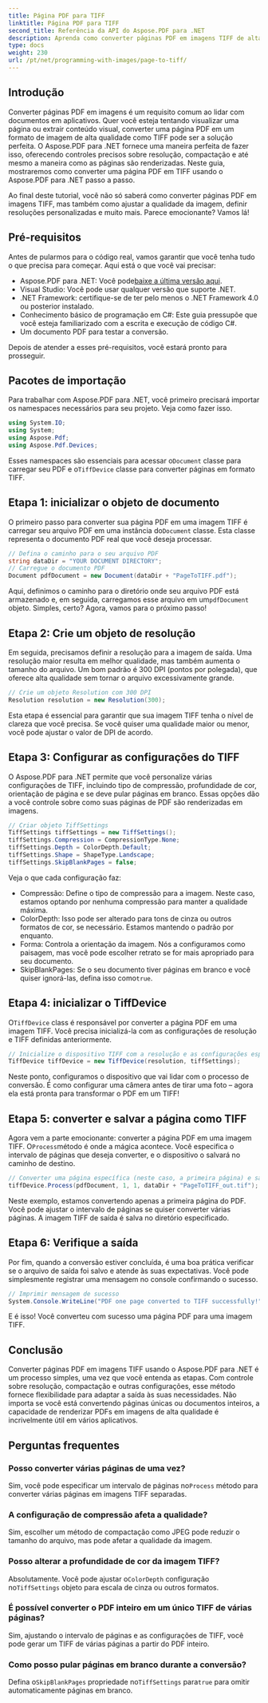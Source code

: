 ```yaml
---
title: Página PDF para TIFF
linktitle: Página PDF para TIFF
second_title: Referência da API do Aspose.PDF para .NET
description: Aprenda como converter páginas PDF em imagens TIFF de alta qualidade usando Aspose.PDF para .NET. Este guia passo a passo abrange resolução, compactação e muito mais.
type: docs
weight: 230
url: /pt/net/programming-with-images/page-to-tiff/
---
```

## Introdução

Converter páginas PDF em imagens é um requisito comum ao lidar com documentos em aplicativos. Quer você esteja tentando visualizar uma página ou extrair conteúdo visual, converter uma página PDF em um formato de imagem de alta qualidade como TIFF pode ser a solução perfeita. O Aspose.PDF para .NET fornece uma maneira perfeita de fazer isso, oferecendo controles precisos sobre resolução, compactação e até mesmo a maneira como as páginas são renderizadas. Neste guia, mostraremos como converter uma página PDF em TIFF usando o Aspose.PDF para .NET passo a passo.

Ao final deste tutorial, você não só saberá como converter páginas PDF em imagens TIFF, mas também como ajustar a qualidade da imagem, definir resoluções personalizadas e muito mais. Parece emocionante? Vamos lá!

## Pré-requisitos

Antes de pularmos para o código real, vamos garantir que você tenha tudo o que precisa para começar. Aqui está o que você vai precisar:

-  Aspose.PDF para .NET: Você pode[baixe a última versão aqui](https://releases.aspose.com/pdf/net/).
- Visual Studio: Você pode usar qualquer versão que suporte .NET.
- .NET Framework: certifique-se de ter pelo menos o .NET Framework 4.0 ou posterior instalado.
- Conhecimento básico de programação em C#: Este guia pressupõe que você esteja familiarizado com a escrita e execução de código C#.
- Um documento PDF para testar a conversão.

Depois de atender a esses pré-requisitos, você estará pronto para prosseguir.

## Pacotes de importação

Para trabalhar com Aspose.PDF para .NET, você primeiro precisará importar os namespaces necessários para seu projeto. Veja como fazer isso.

```csharp
using System.IO;
using System;
using Aspose.Pdf;
using Aspose.Pdf.Devices;
```

 Esses namespaces são essenciais para acessar o`Document` classe para carregar seu PDF e o`TiffDevice` classe para converter páginas em formato TIFF.

## Etapa 1: inicializar o objeto de documento

 O primeiro passo para converter sua página PDF em uma imagem TIFF é carregar seu arquivo PDF em uma instância do`Document` classe. Esta classe representa o documento PDF real que você deseja processar.

```csharp
// Defina o caminho para o seu arquivo PDF
string dataDir = "YOUR DOCUMENT DIRECTORY";
// Carregue o documento PDF
Document pdfDocument = new Document(dataDir + "PageToTIFF.pdf");
```

 Aqui, definimos o caminho para o diretório onde seu arquivo PDF está armazenado e, em seguida, carregamos esse arquivo em um`pdfDocument` objeto. Simples, certo? Agora, vamos para o próximo passo!

## Etapa 2: Crie um objeto de resolução

Em seguida, precisamos definir a resolução para a imagem de saída. Uma resolução maior resulta em melhor qualidade, mas também aumenta o tamanho do arquivo. Um bom padrão é 300 DPI (pontos por polegada), que oferece alta qualidade sem tornar o arquivo excessivamente grande.

```csharp
// Crie um objeto Resolution com 300 DPI
Resolution resolution = new Resolution(300);
```

Esta etapa é essencial para garantir que sua imagem TIFF tenha o nível de clareza que você precisa. Se você quiser uma qualidade maior ou menor, você pode ajustar o valor de DPI de acordo.

## Etapa 3: Configurar as configurações do TIFF

O Aspose.PDF para .NET permite que você personalize várias configurações de TIFF, incluindo tipo de compressão, profundidade de cor, orientação de página e se deve pular páginas em branco. Essas opções dão a você controle sobre como suas páginas de PDF são renderizadas em imagens.

```csharp
// Criar objeto TiffSettings
TiffSettings tiffSettings = new TiffSettings();
tiffSettings.Compression = CompressionType.None;
tiffSettings.Depth = ColorDepth.Default;
tiffSettings.Shape = ShapeType.Landscape;
tiffSettings.SkipBlankPages = false;
```

Veja o que cada configuração faz:
- Compressão: Define o tipo de compressão para a imagem. Neste caso, estamos optando por nenhuma compressão para manter a qualidade máxima.
- ColorDepth: Isso pode ser alterado para tons de cinza ou outros formatos de cor, se necessário. Estamos mantendo o padrão por enquanto.
- Forma: Controla a orientação da imagem. Nós a configuramos como paisagem, mas você pode escolher retrato se for mais apropriado para seu documento.
-  SkipBlankPages: Se o seu documento tiver páginas em branco e você quiser ignorá-las, defina isso como`true`.

## Etapa 4: inicializar o TiffDevice

 O`TiffDevice` class é responsável por converter a página PDF em uma imagem TIFF. Você precisa inicializá-la com as configurações de resolução e TIFF definidas anteriormente.

```csharp
// Inicialize o dispositivo TIFF com a resolução e as configurações especificadas
TiffDevice tiffDevice = new TiffDevice(resolution, tiffSettings);
```

Neste ponto, configuramos o dispositivo que vai lidar com o processo de conversão. É como configurar uma câmera antes de tirar uma foto – agora ela está pronta para transformar o PDF em um TIFF!

## Etapa 5: converter e salvar a página como TIFF

 Agora vem a parte emocionante: converter a página PDF em uma imagem TIFF. O`Process`método é onde a mágica acontece. Você especifica o intervalo de páginas que deseja converter, e o dispositivo o salvará no caminho de destino.

```csharp
// Converter uma página específica (neste caso, a primeira página) e salvá-la como TIFF
tiffDevice.Process(pdfDocument, 1, 1, dataDir + "PageToTIFF_out.tif");
```

Neste exemplo, estamos convertendo apenas a primeira página do PDF. Você pode ajustar o intervalo de páginas se quiser converter várias páginas. A imagem TIFF de saída é salva no diretório especificado.

## Etapa 6: Verifique a saída

Por fim, quando a conversão estiver concluída, é uma boa prática verificar se o arquivo de saída foi salvo e atende às suas expectativas. Você pode simplesmente registrar uma mensagem no console confirmando o sucesso.

```csharp
// Imprimir mensagem de sucesso
System.Console.WriteLine("PDF one page converted to TIFF successfully!");
```

E é isso! Você converteu com sucesso uma página PDF para uma imagem TIFF.

## Conclusão

Converter páginas PDF em imagens TIFF usando o Aspose.PDF para .NET é um processo simples, uma vez que você entenda as etapas. Com controle sobre resolução, compactação e outras configurações, esse método fornece flexibilidade para adaptar a saída às suas necessidades. Não importa se você está convertendo páginas únicas ou documentos inteiros, a capacidade de renderizar PDFs em imagens de alta qualidade é incrivelmente útil em vários aplicativos.

## Perguntas frequentes

### Posso converter várias páginas de uma vez?
 Sim, você pode especificar um intervalo de páginas no`Process` método para converter várias páginas em imagens TIFF separadas.

### A configuração de compressão afeta a qualidade?
Sim, escolher um método de compactação como JPEG pode reduzir o tamanho do arquivo, mas pode afetar a qualidade da imagem.

### Posso alterar a profundidade de cor da imagem TIFF?
 Absolutamente. Você pode ajustar o`ColorDepth` configuração no`TiffSettings` objeto para escala de cinza ou outros formatos.

### É possível converter o PDF inteiro em um único TIFF de várias páginas?
Sim, ajustando o intervalo de páginas e as configurações de TIFF, você pode gerar um TIFF de várias páginas a partir do PDF inteiro.

### Como posso pular páginas em branco durante a conversão?
 Defina o`SkipBlankPages` propriedade no`TiffSettings` para`true` para omitir automaticamente páginas em branco.